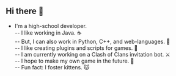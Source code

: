 ## Hi there 👋

<!--
**alexii28/alexii28** is a ✨ _special_ ✨ repository because its `README.md` (this file) appears on your GitHub profile.

Here are some ideas to get you started:

!-->
- I'm a high-school developer.  
-- I like working in Java. ☕️  
-- But, I can also work in Python, C++, and web-languages. 🐍  
-- I like creating plugins and scripts for games. 📝  
-- I am currently working on a Clash of Clans invitation bot. ⚔️  
-- I hope to make my own game in the future. 👾  
-- Fun fact: I foster kittens. 🐱  
